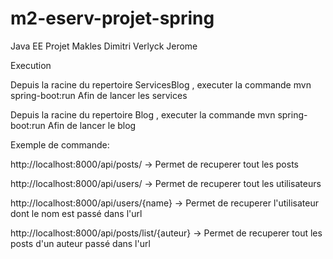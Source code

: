 # m2-eserv-projet-spring
Java EE Projet
Makles Dimitri
Verlyck Jerome

Execution

Depuis la racine du repertoire ServicesBlog , executer la commande 
		mvn spring-boot:run
Afin de lancer les services

Depuis la racine du repertoire Blog , executer la commande
		mvn spring-boot:run
Afin de lancer le blog

Exemple de commande:

http://localhost:8000/api/posts/  -> Permet de recuperer tout les posts

http://localhost:8000/api/users/  -> Permet de recuperer tout les utilisateurs

http://localhost:8000/api/users/{name}  -> Permet de recuperer l'utilisateur dont le nom
est passé dans l'url

http://localhost:8000/api/posts/list/{auteur}  -> Permet de recuperer tout les posts d'un
auteur passé dans l'url
